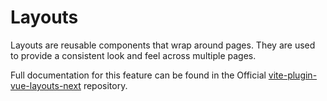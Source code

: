 # Layouts

Layouts are reusable components that wrap around pages.
They are used to provide a consistent look and feel across multiple pages.

Full documentation for this feature can be found in the Official [vite-plugin-vue-layouts-next][vite-plugin-vue-layouts-next] repository.

[vite-plugin-vue-layouts-next]: https://github.com/loicduong/vite-plugin-vue-layouts-next
